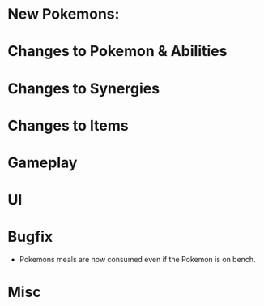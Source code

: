 # New Pokemons:

# Changes to Pokemon & Abilities

# Changes to Synergies

# Changes to Items

# Gameplay

# UI

# Bugfix

- Pokemons meals are now consumed even if the Pokemon is on bench.

# Misc
